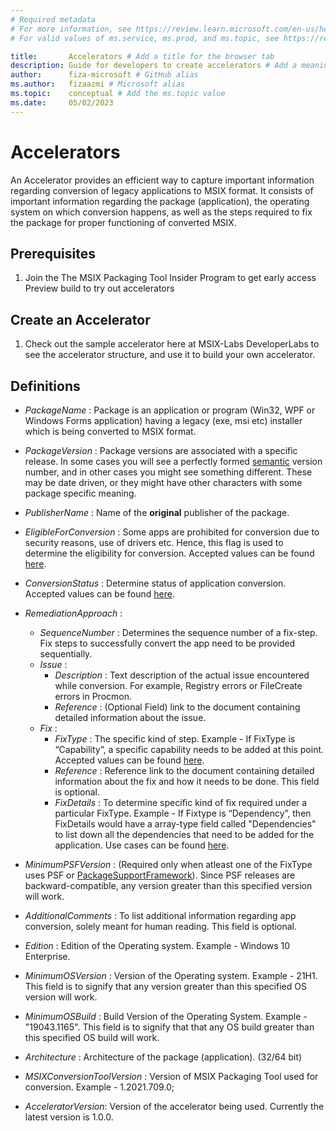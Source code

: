 ```yaml
---
# Required metadata
# For more information, see https://review.learn.microsoft.com/en-us/help/platform/learn-editor-add-metadata?branch=main
# For valid values of ms.service, ms.prod, and ms.topic, see https://review.learn.microsoft.com/en-us/help/platform/metadata-taxonomies?branch=main

title:       Accelerators # Add a title for the browser tab
description: Guide for developers to create accelerators # Add a meaningful description for search results
author:      fiza-microsoft # GitHub alias
ms.author:   fizaazmi # Microsoft alias
ms.topic:    conceptual # Add the ms.topic value
ms.date:     05/02/2023
---
```


# Accelerators

An Accelerator provides an efficient way to capture important information regarding conversion of legacy applications to MSIX format. It consists of important information regarding the package (application), the operating system on which conversion happens, as well as the steps required to fix the package for proper functioning of converted MSIX.

## Prerequisites

1.	Join the The MSIX Packaging Tool Insider Program  to get early access Preview build to try out accelerators

## Create an Accelerator 
1. Check out the sample accelerator here at MSIX-Labs DeveloperLabs to see the accelerator structure, and use it to build your own accelerator.

## Definitions

- _PackageName_ : Package is an application or program (Win32, WPF or Windows Forms application) having a legacy (exe, msi etc) installer which is being converted to MSIX format.
- _PackageVersion_ : Package versions are associated with a specific release. In some cases you will see a perfectly formed [semantic](https://semver.org) version number, and in other cases you might see something different. These may be date driven, or they might have other characters with some package specific meaning.
-  _PublisherName_ : Name of the **original** publisher of the package.
- _EligibleForConversion_ : Some apps are prohibited for conversion due to security reasons, use of drivers etc. Hence, this flag is used to determine the eligibility for conversion. Accepted values can be found [here](#accepted-values-for-eligibleforconversion).
- _ConversionStatus_ : Determine status of application conversion. Accepted values can be found [here](#accepted-values-for-conversionstatus).
- _RemediationApproach_ : 
    - _SequenceNumber_ : Determines the sequence number of a fix-step. Fix steps to successfully convert the app need to be provided sequentially.
    - _Issue_ :
        - _Description_ : Text description of the actual issue encountered while conversion. For example, Registry errors or FileCreate errors in Procmon.
        - _Reference_ :  (Optional Field) link to the document containing detailed information about the issue.
    - _Fix_ :
        - _FixType_ : The specific kind of step. Example - If FixType is “Capability”, a specific capability needs to be added at this point. Accepted values can be found [here](#accepted-values-for-fixtype).
        - _Reference_ : Reference link to the document containing detailed information about the fix and how it needs to be done. This field is optional.
        - _FixDetails_ : To determine specific kind of fix required under a particular FixType. Example - If Fixtype is “Dependency”, then FixDetails would have a array-type field called "Dependencies" to list down all the dependencies that need to be added for the application. Use cases can be found [here](#use-cases-for-fixdetails).
        

- _MinimumPSFVersion_ : (Required only when atleast one of the FixType uses PSF or [PackageSupportFramework](https://docs.microsoft.com/en-us/windows/msix/psf/package-support-framework-overview)). Since PSF releases are backward-compatible, any version greater than this specified version will work.
- _AdditionalComments_ : To list additional information regarding app conversion, solely meant for human reading. This field is optional.
- _Edition_ : Edition of the Operating system. Example - Windows 10 Enterprise.
- _MinimumOSVersion_ :	Version of the Operating system. Example - 21H1. This field is to signify that any version greater than this specified OS version will work.
- _MinimumOSBuild_ : Build Version of the Operating System. Example - "19043.1165". This field is to signify that that any OS build greater than this specified OS build will work.
- _Architecture_ : Architecture of the package (application). (32/64 bit)
- _MSIXConversionToolVersion_ :	Version of MSIX Packaging Tool used for conversion. Example - 1.2021.709.0;
- _AcceleratorVersion_: Version of the accelerator being used. Currently the latest version is 1.0.0.

